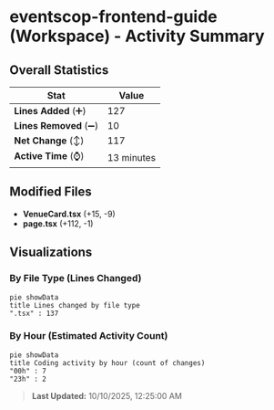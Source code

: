 # eventscop-frontend-guide (Workspace) - Activity Summary 

## Overall Statistics

| Stat                   | Value                                                             |
| ---------------------- | ----------------------------------------------------------------- |
| **Lines Added** (➕)   | 127                                          |
| **Lines Removed** (➖) | 10                                        |
| **Net Change** (↕)    | 117                |
| **Active Time** (⌚)   | 13 minutes |


## Modified Files
- **VenueCard.tsx** (+15, -9)
- **page.tsx** (+112, -1)

## Visualizations

### By File Type (Lines Changed)

```mermaid
pie showData
title Lines changed by file type
".tsx" : 137
```

### By Hour (Estimated Activity Count)

```mermaid
pie showData
title Coding activity by hour (count of changes)
"00h" : 7
"23h" : 2
```


> **Last Updated:** 10/10/2025, 12:25:00 AM